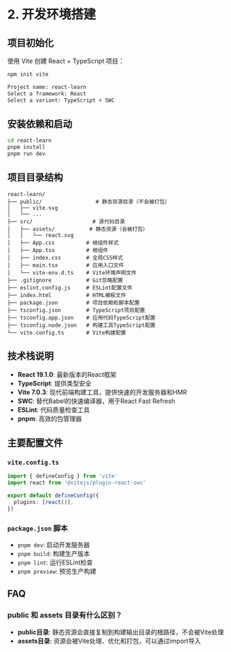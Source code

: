 # 2. 开发环境搭建

## 项目初始化

使用 Vite 创建 React + TypeScript 项目：

```bash
npm init vite

Project name: react-learn
Select a framework: React
Select a variant: TypeScript + SWC
```

## 安装依赖和启动

```bash
cd react-learn
pnpm install
pnpm run dev
```

## 项目目录结构

```
react-learn/
├── public/                 # 静态资源目录（不会被打包）
│   ├── vite.svg
│   └── ...
├── src/                   # 源代码目录
│   ├── assets/           # 静态资源（会被打包）
│   │   └── react.svg
│   ├── App.css          # 根组件样式
│   ├── App.tsx          # 根组件
│   ├── index.css        # 全局CSS样式
│   ├── main.tsx         # 应用入口文件
│   └── vite-env.d.ts    # Vite环境声明文件
├── .gitignore           # Git忽略配置
├── eslint.config.js     # ESLint配置文件
├── index.html           # HTML模板文件
├── package.json         # 项目依赖和脚本配置
├── tsconfig.json        # TypeScript项目配置
├── tsconfig.app.json    # 应用代码TypeScript配置
├── tsconfig.node.json   # 构建工具TypeScript配置
└── vite.config.ts       # Vite构建配置
```

## 技术栈说明

- **React 19.1.0**: 最新版本的React框架
- **TypeScript**: 提供类型安全
- **Vite 7.0.3**: 现代前端构建工具，提供快速的开发服务器和HMR
- **SWC**: 替代Babel的快速编译器，用于React Fast Refresh
- **ESLint**: 代码质量检查工具
- **pnpm**: 高效的包管理器

## 主要配置文件

### `vite.config.ts`
```typescript
import { defineConfig } from 'vite'
import react from '@vitejs/plugin-react-swc'

export default defineConfig({
  plugins: [react()],
})
```

### `package.json` 脚本
- `pnpm dev`: 启动开发服务器
- `pnpm build`: 构建生产版本
- `pnpm lint`: 运行ESLint检查
- `pnpm preview`: 预览生产构建

## FAQ

### public 和 assets 目录有什么区别？
- **public目录**: 静态资源会直接复制到构建输出目录的根路径，不会被Vite处理
- **assets目录**: 资源会被Vite处理、优化和打包，可以通过import导入